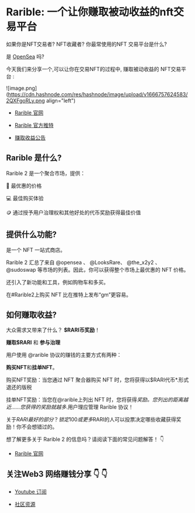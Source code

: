 # Rarible: 一个让你赚取被动收益的nft交易平台

如果你是NFT交易者? NFT收藏者? 你最常使用的NFT 交易平台是什么?  

是 [OpenSea](https://opensea.io/) 吗?   


今天我们来分享一个,可以让你在交易NFT的过程中, 赚取被动收益的 NFT交易平台 : 

![image.png](https://cdn.hashnode.com/res/hashnode/image/upload/v1666757624583/2QXFgoRLy.png align="left")

- [Rarible 官网](https://rarible.com/)


- [Rarible 官方推特](https://twitter.com/rarible/status/1583172578004201472?s=20&t=Za_jdQfc8lLKWckdxtZKGg)


- [赚取收益公告](https://rari.foundation/#earn)


##  Rarible 是什么? 

Rarible 2 是一个聚合市场，提供：

🤑 最优惠的价格

💻 最佳购买体验

🪙 通过授予用户治理权和其他好处的代币奖励获得最佳价值


##  提供什么功能? 

是一个 NFT 一站式商店。

Rarible 2 汇总了来自
@opensea 、 @LooksRare、 @the_x2y2 、 @sudoswap
等市场的列表。因此，你可以获得整个市场上最优惠的 NFT 价格。


还引入了新功能和工具，例如购物车和多买。

在#Rarible2上购买 NFT 比在推特上发布“gm”更容易。

##  如何赚取收益?

大众需求又带来了什么？ **$RARI币奖励**！

**赚取$RARI** 和 **参与治理**

用户使用 @rarible 协议的赚钱的主要方式有两种：

**购买NFT**和**挂单NFT**。  

购买NFT奖励：当您通过 NFT 聚合器购买 NFT 时，您将获得以$RARI代币*.形式退还的版税


挂单NFT奖励：当您在@rarible上列出 NFT 时，您将获得*奖励。您列出的距离越近……您获得的奖励就越多*.用户理应管理 Rarible 协议！

关于$RARI最好的部分？锁定 100 或更多$RARI的人可以投票决定哪些收藏获得奖励！你不会想错过的。


想了解更多关于 Rarible 2 的信息吗？请阅读下面的常见问题解答！ 👇

- [Rarible 官网](https://rarible.com/)



## 关注Web3 网络赚钱分享 👇 👇


- [Youtube 订阅](https://www.youtube.com/channel/UCDrmDcLjnmIQk-xtNuJ42Sw?sub_confirmation=1) 

- [社区资源](https://linktr.ee/AntCaveClub)

 
 